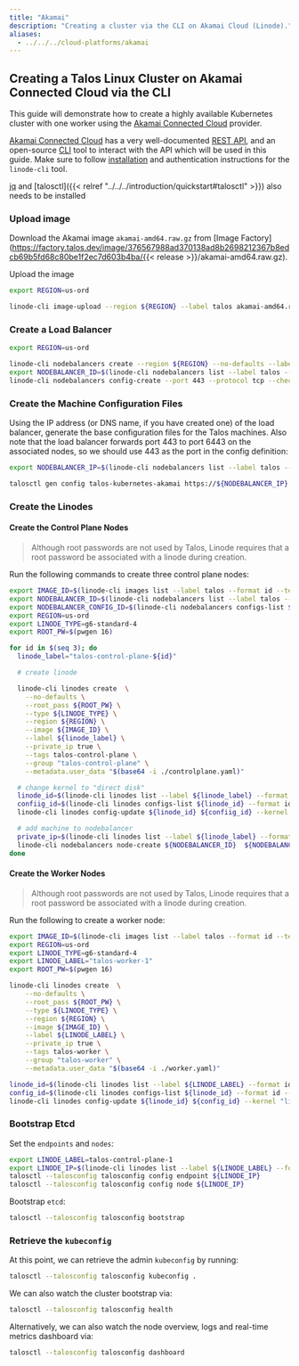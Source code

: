 ```yaml
---
title: "Akamai"
description: "Creating a cluster via the CLI on Akamai Cloud (Linode)."
aliases:
  - ../../../cloud-platforms/akamai
---
```


## Creating a Talos Linux Cluster on Akamai Connected Cloud via the CLI

This guide will demonstrate how to create a highly available Kubernetes cluster with one worker using the [Akamai Connected Cloud](https://www.linode.com/) provider.

[Akamai Connected Cloud](https://www.linode.com/) has a very well-documented [REST API](https://www.linode.com/docs/api/), and an open-source [CLI](https://www.linode.com/docs/products/tools/cli/get-started/) tool to interact with the API which will be used in this guide.
Make sure to follow [installation](https://www.linode.com/docs/products/tools/cli/get-started/#installing-the-linode-cli) and authentication instructions for the `linode-cli` tool.

[jq](https://stedolan.github.io/jq/) and [talosctl]({{< relref "../../../introduction/quickstart#talosctl" >}}) also needs to be installed

### Upload image

Download the Akamai image `akamai-amd64.raw.gz` from [Image Factory](https://factory.talos.dev/image/376567988ad370138ad8b2698212367b8edcb69b5fd68c80be1f2ec7d603b4ba/{{< release >}}/akamai-amd64.raw.gz).

Upload the image

```bash
export REGION=us-ord

linode-cli image-upload --region ${REGION} --label talos akamai-amd64.raw.gz
```

### Create a Load Balancer

```bash
export REGION=us-ord

linode-cli nodebalancers create --region ${REGION} --no-defaults --label talos
export NODEBALANCER_ID=$(linode-cli nodebalancers list --label talos --format id --text --no-headers)
linode-cli nodebalancers config-create --port 443 --protocol tcp --check connection ${NODEBALANCER_ID}
```

### Create the Machine Configuration Files

Using the IP address (or DNS name, if you have created one) of the load balancer, generate the base configuration files for the Talos machines.
Also note that the load balancer forwards port 443 to port 6443 on the associated nodes, so we should use 443 as the port in the config definition:

```bash
export NODEBALANCER_IP=$(linode-cli nodebalancers list --label talos --format ipv4 --text --no-headers)

talosctl gen config talos-kubernetes-akamai https://${NODEBALANCER_IP} --with-examples=false
```

### Create the Linodes

#### Create the Control Plane Nodes

> Although root passwords are not used by Talos, Linode requires that a root password be associated with a linode during creation.

Run the following commands to create three control plane nodes:

```bash
export IMAGE_ID=$(linode-cli images list --label talos --format id --text --no-headers)
export NODEBALANCER_ID=$(linode-cli nodebalancers list --label talos --format id --text --no-headers)
export NODEBALANCER_CONFIG_ID=$(linode-cli nodebalancers configs-list ${NODEBALANCER_ID} --format id --text --no-headers)
export REGION=us-ord
export LINODE_TYPE=g6-standard-4
export ROOT_PW=$(pwgen 16)

for id in $(seq 3); do
  linode_label="talos-control-plane-${id}"

  # create linode

  linode-cli linodes create  \
    --no-defaults \
    --root_pass ${ROOT_PW} \
    --type ${LINODE_TYPE} \
    --region ${REGION} \
    --image ${IMAGE_ID} \
    --label ${linode_label} \
    --private_ip true \
    --tags talos-control-plane \
    --group "talos-control-plane" \
    --metadata.user_data "$(base64 -i ./controlplane.yaml)"

  # change kernel to "direct disk"
  linode_id=$(linode-cli linodes list --label ${linode_label} --format id --text --no-headers)
  confiig_id=$(linode-cli linodes configs-list ${linode_id} --format id --text --no-headers)
  linode-cli linodes config-update ${linode_id} ${confiig_id} --kernel "linode/direct-disk"

  # add machine to nodebalancer
  private_ip=$(linode-cli linodes list --label ${linode_label} --format ipv4 --json | jq -r ".[0].ipv4[1]")
  linode-cli nodebalancers node-create ${NODEBALANCER_ID}  ${NODEBALANCER_CONFIG_ID}  --label ${linode_label} --address ${private_ip}:6443
done
```

#### Create the Worker Nodes

> Although root passwords are not used by Talos, Linode requires that a root password be associated with a linode during creation.

Run the following to create a worker node:

```bash
export IMAGE_ID=$(linode-cli images list --label talos --format id --text --no-headers)
export REGION=us-ord
export LINODE_TYPE=g6-standard-4
export LINODE_LABEL="talos-worker-1"
export ROOT_PW=$(pwgen 16)

linode-cli linodes create  \
    --no-defaults \
    --root_pass ${ROOT_PW} \
    --type ${LINODE_TYPE} \
    --region ${REGION} \
    --image ${IMAGE_ID} \
    --label ${LINODE_LABEL} \
    --private_ip true \
    --tags talos-worker \
    --group "talos-worker" \
    --metadata.user_data "$(base64 -i ./worker.yaml)"

linode_id=$(linode-cli linodes list --label ${LINODE_LABEL} --format id --text --no-headers)
config_id=$(linode-cli linodes configs-list ${linode_id} --format id --text --no-headers)
linode-cli linodes config-update ${linode_id} ${config_id} --kernel "linode/direct-disk"
```

### Bootstrap Etcd

Set the `endpoints` and `nodes`:

```bash
export LINODE_LABEL=talos-control-plane-1
export LINODE_IP=$(linode-cli linodes list --label ${LINODE_LABEL} --format ipv4 --json | jq -r ".[0].ipv4[0]")
talosctl --talosconfig talosconfig config endpoint ${LINODE_IP}
talosctl --talosconfig talosconfig config node ${LINODE_IP}
```

Bootstrap `etcd`:

```bash
talosctl --talosconfig talosconfig bootstrap
```

### Retrieve the `kubeconfig`

At this point, we can retrieve the admin `kubeconfig` by running:

```bash
talosctl --talosconfig talosconfig kubeconfig .
```

We can also watch the cluster bootstrap via:

```bash
talosctl --talosconfig talosconfig health
```

Alternatively, we can also watch the node overview, logs and real-time metrics dashboard via:

```bash
talosctl --talosconfig talosconfig dashboard
```
